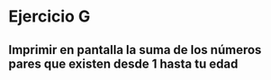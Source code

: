 # Ejercicio G

## Imprimir en pantalla la suma de los números pares que existen desde 1 hasta tu edad